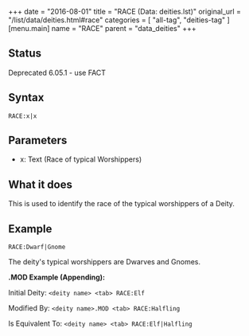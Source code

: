 +++
date = "2016-08-01"
title = "RACE (Data: deities.lst)"
original_url = "/list/data/deities.html#race"
categories = [ "all-tag", "deities-tag" ]
[menu.main]
    name = "RACE"
    parent = "data_deities"
+++

## Status

Deprecated 6.05.1 - use FACT

## Syntax

`RACE:x|x`

## Parameters

-   x: Text (Race of typical Worshippers)



What it does
------------

This is used to identify the race of the typical worshippers of a Deity.

Example
-------

`RACE:Dwarf|Gnome`

The deity's typical worshippers are Dwarves and Gnomes.

**.MOD Example (Appending):**

Initial Deity: `<deity name> <tab> RACE:Elf`

Modified By: `<deity name>.MOD <tab> RACE:Halfling`

Is Equivalent To: `<deity name> <tab> RACE:Elf|Halfling`

